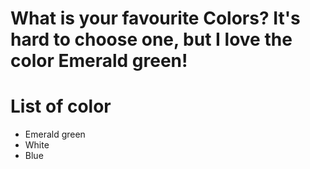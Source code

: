 # What is your favourite Colors? It's hard to choose one, but I love the color Emerald green!

# List of color
- Emerald green
- White
- Blue
